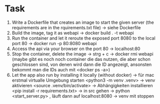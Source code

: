 # Task

1. Write a Dockerfile that creates an image to start the given server (the requirements are in the rquirements.txt file)
    -> siehe Dockerfile
2. Build the image, tag it as webapi
    -> docker build . -t webapi 
3. Run the container and let it reroute the exposed port 8080 to the local port 80
    -> docker run -p 80:8080 webapi 
4. Access the api via your browser on the port 80
    -> localhost:80
5. Stop the container, delete the image
    -> strg + c
    -> docker rmi webapi (maybe gibt es noch noch container die das nutzen, die aber schon geschlossen sind, von denen wird dann die ID angezeigt, ansonsten bekommt man die IDs auch mit <docker ps -a>)
6. Let the app also run by installing it locally (without docker) 
    -> für mac erstmal virtualle Umgebung starten <python3 -m venv .venv>
    -> venv aktivieren <source .venv/bin/activate>
    -> Abhängigkeiten installieren <pip install -r requirements.txt>
    -> in src gehen 
    -> python <start_server.py> , läuft dann auf localhost:8080
    -> venv mit <deactivate> stoppen 
